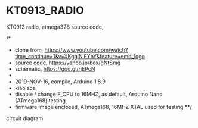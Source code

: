 # KT0913_RADIO
KT0913 radio, atmega328 source code,   


/*  
 * clone from, https://www.youtube.com/watch?time_continue=1&v=XKgglNlFYhY&feature=emb_logo  
 * source code, https://yahoo.jp/box/gNtSmg  
 * schematic, https://goo.gl/rjEPcN   
 * 
 * 2019-NOV-16, compile, Arduino 1.8.9  
 * xiaolaba  
 * disable / change F_CPU to 16MHZ, as default, Arduino Nano (ATmega168) testing  
 * firmware image enclosed, ATmega168, 16MHZ XTAL used for testing
 **/

circuit diagram


